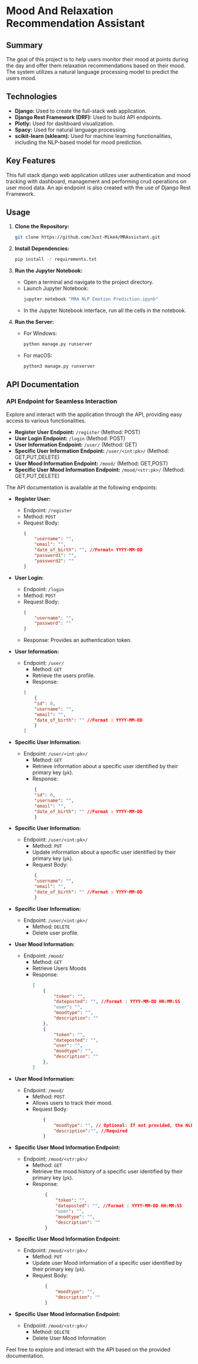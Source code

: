 # Mood And Relaxation Recommendation Assistant

## Summary
The goal of this project is to help users monitor their mood at points during the day and offer them relaxation recommendations based on their mood. The system utilizes a natural language processing model to predict the users mood.

## Technologies
- **Django:** Used to create the full-stack web application.
- **Django Rest Framework (DRF):** Used to build API endpoints.
- **Plotly:** Used for dashboard visualization.
- **Spacy:** Used for natural language processing.
- **scikit-learn (sklearn):** Used for machine learning functionalities, including the NLP-based model for mood prediction.

## Key Features
This full stack django web application utilizes user authentication and mood tracking with dashboard, management and performing crud operations on user mood data. An api endpoint is also created with the use of Django Rest Framework.

## Usage
1. **Clone the Repository:**
    ```bash
    git clone https://github.com/Just-Mike4/MRAssistant.git
    ```

2. **Install Dependencies:**
    ```bash
    pip install -r requirements.txt
    ```
3. **Run the Jupyter Notebook:**
    - Open a terminal and navigate to the project directory.
    - Launch Jupyter Notebook:
        ```bash
        jupyter notebook "MRA NLP Emotion Prediction.ipynb"
        ```
    - In the Jupyter Notebook interface, run all the cells in the notebook.

4. **Run the Server:**
    - For Windows:
        ```bash
        python manage.py runserver
        ```
    - For macOS:
        ```bash
        python3 manage.py runserver
        ```

## API Documentation
### API Endpoint for Seamless Interaction
Explore and interact with the application through the API, providing easy access to various functionalities.
- **Register User Endpoint:** `/register` (Method: POST)
- **User Login Endpoint:** `/login` (Method: POST)
- **User Information Endpoint:** `/user/` (Method: GET)
- **Specific User Information Endpoint:** `/user/<int:pk>/` (Method: GET,PUT,DELETE)
- **User Mood Information Endpoint:** `/mood/` (Method: GET,POST)
- **Specific User Mood Information Endpoint:** `/mood/<str:pk>/` (Method: GET,PUT,DELETE)

The API documentation is available at the following endpoints:

- **Register User:**
    - Endpoint: `/register`
    - Method: `POST`
    - Request Body:
        ```json
        {
            "username": "",
            "email": "",
            "date_of_birth": "", //Format= YYYY-MM-DD
            "password1": "",
            "password2": ""
        }
        ```

- **User Login:**
    - Endpoint: `/login`
    - Method: `POST`
    - Request Body:
        ```json
        {
            "username": "",
            "password": ""
        }
        ```
    - Response: Provides an authentication token.

- **User Information:**
    - Endpoint: `/user/`
        - Method: `GET`
        - Retrieve the users profile.
        - Response:
        ```json
        [
            {
            "id": 0,
            "username": "",
            "email": "",
            "date_of_birth": "" //Format : YYYY-MM-DD
            }
        ]
        ```
        

- **Specific User Information:**
    - Endpoint: `/user/<int:pk>/`
        - Method: `GET`
        - Retrieve information about a specific user identified by their primary key (`pk`).
        - Response:
        ```json
            {
            "id": 0,
            "username": "",
            "email": "",
            "date_of_birth": "" //Format : YYYY-MM-DD
            }
        ```


- **Specific User Information:**
    - Endpoint: `/user/<int:pk>/`
        - Method: `PUT`
        - Update information about a specific user identified by their primary key (`pk`).
        - Request Body:
        ```json
            {
            "username": "",
            "email": "",
            "date_of_birth": "" //Format : YYYY-MM-DD
            }
        ```


- **Specific User Information:**
    - Endpoint: `/user/<int:pk>/`
        - Method: `DELETE`
        - Delete user profile.




- **User Mood Information:**
    - Endpoint: `/mood/`
        - Method: `GET`
        - Retrieve Users Moods
        - Response:
            ```json
            [
                {
                    "token": "",
                    "dateposted": "", //Format : YYYY-MM-DD HH:MM:SS
                    "user": "",
                    "moodtype": "",
                    "description": ""
                },
                {
                    "token": "",
                    "dateposted": "",
                    "user": "",
                    "moodtype": "",
                    "description": ""
                },
            ]
            ```



- **User Mood Information:**
    - Endpoint: `/mood/`
        - Method: `POST`
        - Allows users to track their mood.
        - Request Body:
            ```json
                {
                    "moodtype": "", // Optional: If not provided, the NLP model will predict it.
                    "description":"", //Required
                }
            ```


- **Specific User Mood Information Endpoint:**
    - Endpoint: `/mood/<str:pk>/`
        - Method: `GET`
        - Retrieve the mood history of a specific user identified by their primary key (`pk`).
        - Response:
        ```json
                {
                    "token": "",
                    "dateposted": "", //Format : YYYY-MM-DD HH:MM:SS
                    "user": "",
                    "moodtype": "",
                    "description": ""
                }
        ```


- **Specific User Mood Information Endpoint:**
    - Endpoint: `/mood/<str:pk>/`
        - Method: `PUT`
        - Update user Mood information of a specific user identified by their primary key (`pk`).
        - Request Body:
        ```json
                {
                    "moodtype": "",
                    "description": ""
                }
        ```

- **Specific User Mood Information Endpoint:**
    - Endpoint: `/mood/<str:pk>/`
        - Method: `DELETE`
        - Delete User Mood Information

Feel free to explore and interact with the API based on the provided documentation. 